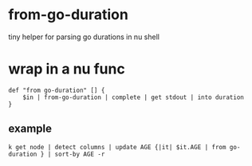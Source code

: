 # from-go-duration

tiny helper for parsing go durations in nu shell


# wrap in a nu func

```nu
def "from go-duration" [] {
    $in | from-go-duration | complete | get stdout | into duration 
} 
```


## example

```nu
k get node | detect columns | update AGE {|it| $it.AGE | from go-duration } | sort-by AGE -r
```
